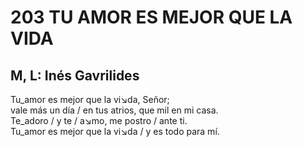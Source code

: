# 203 TU AMOR ES MEJOR QUE LA VIDA

## M, L: Inés Gavrilides

Tu_amor es mejor que la vi↘da, Señor;  
vale más un día / en tus atrios, que mil en mi casa.  
Te_adoro / y te / a↘mo, me postro / ante ti.  
Tu_amor es mejor que la vi↘da / y es todo para mí.  

